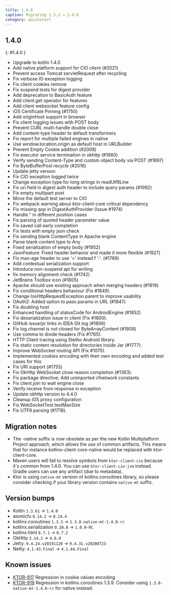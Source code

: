 ```yaml
---
title: 1.4.0
caption: Migrating 1.3.2 → 1.4.0
category: quickstart
---
```


## 1.4.0
{: #1.4.0 }

* Upgrade to kotlin 1.4.0
* Add native platform support for CIO client (#2021)
* Prevent access Tomcat servletRequest after recycling
* Fix verbose IO exception logging
* Fix client cookies remove
* Fix suspend tests for digest provider
* Add deprecation to BasicAuth feature
* Add client.get operator for features
* Add client websocket feature config
* iOS Certificate Pinning (#1750)
* Add originHost support in browser
* Fix client logging issues with POST body
* Prevent CURL multi-handle double close
* Add content-type header to default transformers
* Fix report for multiple failed engines in native
* Use window.location.origin as default host in URLBuilder
* Prevent Empty Cookie addition (#2008)
* Fix executor service termination in okhttp (#1860)
* Verify sending Content-Type and custom object body via POST (#1897)
* Fix ByteBufferPool recycle (#2016)
* Update jetty version
* Fix CIO exception logged twice
* Change exception type for long strings in readUtf8Line
* Fix uri field in digest auth header to include query params (#1992)
* Fix empty multipart post
* Move the default test server to CIO
* Fix webpack warning about ktor-client-core critical dependency
* Fix missing qop in DigestAuthProvider (Issue #1974)
* Handle " in different position cases
* Fix parsing of quoted header parameter value
* Fix saved call early completion
* Fix tests with empty json check
* Fix sending blank ContentType in Apache engine
* Parse blank content type to Any
* Fixed serialization of empty body (#1952)
* JsonFeature: Fixed header behavior and made it more flexible (#1927)
* Fix max-age header to use '=' instead f ':'. (#1769)
* Add contextual serialization support
* Introduce non-suspend api for writing
* fix memory alignment check (#1742)
* JetBrains Toolbox icon (#1805)
* Apache should use existing approach when merging headers (#1919)
* Fix conditional headers behaviour (Fix #1849).
* Change IosHttpRequestException parent to improve usability
* OAuth2: Added option to pass params in URL (#1847)
* Fix doubling host
* Enhanced handling of statusCode for AndroidEngine (#1852)
* Fix deserialization issue in client (Fix #1800).
* GitHub issue/pr links in IDEA Git log (#1806)
* Fix log channel is not closed for ByteArrayContent (#1808)
* Use comma to divide headers (Fix #1765).
* HTTP Client tracing using Stetho Android library.
* Fix static content resolution for directories inside Jar (#1777).
* Improve WebSocket routing API (Fix #1075).
* Implemented cookies encoding with their own encoding and added test cases for this
* Fix URI support (#1755)
* Fix OkHttp WebSocket close reason completion (#1363).
* Fix package directive; Add unimported cfnetwork constants
* Fix client.join to wait engine close
* Verify receive from response in exception
* Update okhttp version to 4.4.0
* Cleanup iOS proxy configuration
* Fix WebSocketTest.testMaxSize
* Fix UTF8 parsing (#1718).

## Migration notes

* The -native suffix is now obsolete as per the new Kotlin Multiplatform Project approach, which allows the use of common artifacts. This means that for instance kotlinx-client-core-native would be replaced with ktor-client-core.
* Maven users will fail to resolve symbols from `ktor-client-cio` because it's common from 1.4.0. You can use `ktor-client-cio-jvm` instead. Gradle users can use any artifact (due to metadata).
* Ktor is using `native-mt` version of kotlinx.coroutines library, so please consider checking if your library version contains `native-mt` suffix.

## Version bumps
* Kotlin `1.3.61` -> `1.4.0`
* atomicfu `0.14.2` -> `0.14.4`
* kotlinx.coroutines `1.3.3` -> `1.3.8-native-mt-1.4.0-rc`
* kotlinx.serialization `0.20.0` -> `1.0.0-RC`
* kotlinx.html `0.7.1` -> `0.7.2`
* OkHttp `3.14.2` -> `4.6.0` 
* Jetty: `9.4.24.v20191120` -> `9.4.31.v20200723`
* Netty: `4.1.43.Final` -> `4.1.44.Final`

## Known issues

* [KTOR-917](https://youtrack.jetbrains.com/issue/KTOR-917) Regression in cookie values encoding
* [KTOR-919](https://youtrack.jetbrains.com/issue/KTOR-919) Regression in kotlinx.coroutines 1.3.9. Consider using `1.3.8-native-mt-1.4.0-rc` for native instead.

